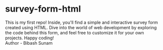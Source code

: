 # survey-form-html
This is my first repo! Inside, you'll find a simple and interactive survey form created using HTML. Dive into the world of web development by exploring the code behind this form, and feel free to customize it for your own projects. Happy coding!
<br>
Author - Bibash Sunam
